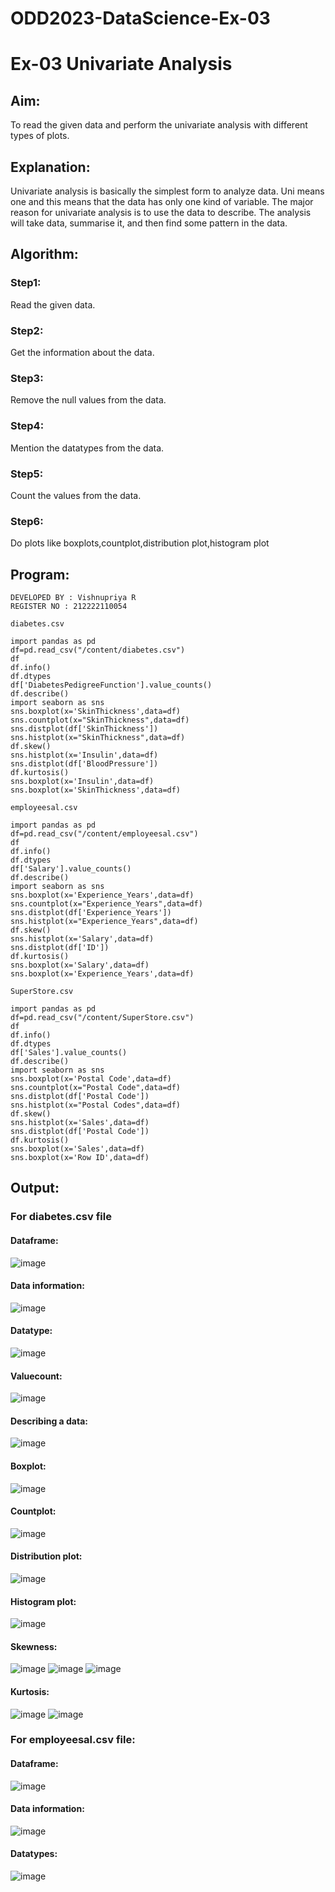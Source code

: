 # ODD2023-DataScience-Ex-03
# Ex-03 Univariate Analysis
## Aim:
To read the given data and perform the univariate analysis with different types of plots.
## Explanation:
Univariate analysis is basically the simplest form to analyze data. Uni means one and this means that the data has only one kind of variable. The major reason for univariate analysis is to use the data to describe. The analysis will take data, summarise it, and then find some pattern in the data.

## Algorithm:
### Step1:
Read the given data.

### Step2:
Get the information about the data.

### Step3:
Remove the null values from the data.

### Step4:
Mention the datatypes from the data.

### Step5:
Count the values from the data.

### Step6:
Do plots like boxplots,countplot,distribution plot,histogram plot

## Program:
```
DEVELOPED BY : Vishnupriya R
REGISTER NO : 212222110054

diabetes.csv

import pandas as pd
df=pd.read_csv("/content/diabetes.csv")
df
df.info()
df.dtypes
df['DiabetesPedigreeFunction'].value_counts()
df.describe()
import seaborn as sns
sns.boxplot(x='SkinThickness',data=df)
sns.countplot(x="SkinThickness",data=df)
sns.distplot(df['SkinThickness'])
sns.histplot(x="SkinThickness",data=df)
df.skew()
sns.histplot(x='Insulin',data=df)
sns.distplot(df['BloodPressure'])
df.kurtosis()
sns.boxplot(x='Insulin',data=df)
sns.boxplot(x='SkinThickness',data=df)

employeesal.csv

import pandas as pd
df=pd.read_csv("/content/employeesal.csv")
df
df.info()
df.dtypes
df['Salary'].value_counts()
df.describe()
import seaborn as sns
sns.boxplot(x='Experience_Years',data=df)
sns.countplot(x="Experience_Years",data=df)
sns.distplot(df['Experience_Years'])
sns.histplot(x="Experience_Years",data=df)
df.skew()
sns.histplot(x='Salary',data=df)
sns.distplot(df['ID'])
df.kurtosis()
sns.boxplot(x='Salary',data=df)
sns.boxplot(x='Experience_Years',data=df)

SuperStore.csv

import pandas as pd
df=pd.read_csv("/content/SuperStore.csv")
df
df.info()
df.dtypes
df['Sales'].value_counts()
df.describe()
import seaborn as sns
sns.boxplot(x='Postal Code',data=df)
sns.countplot(x="Postal Code",data=df)
sns.distplot(df['Postal Code'])
sns.histplot(x="Postal Codes",data=df)
df.skew()
sns.histplot(x='Sales',data=df)
sns.distplot(df['Postal Code'])
df.kurtosis()
sns.boxplot(x='Sales',data=df)
sns.boxplot(x='Row ID',data=df)
```

## Output:

### For diabetes.csv file

#### Dataframe:
![image](https://github.com/vishnupriyaramesh17/ODD2023-DataScience-Ex-03/assets/119393589/268273e4-7df3-4885-843c-5d2df65d7311)

#### Data information:
![image](https://github.com/vishnupriyaramesh17/ODD2023-DataScience-Ex-03/assets/119393589/14798c5e-cb1f-4ffd-b4af-e35127c2832a)

#### Datatype:
![image](https://github.com/vishnupriyaramesh17/ODD2023-DataScience-Ex-03/assets/119393589/c5bd0216-f540-4ca1-9860-9272cc6b6a03)

#### Valuecount:
![image](https://github.com/vishnupriyaramesh17/ODD2023-DataScience-Ex-03/assets/119393589/449bb012-2eb5-4b4b-a95f-f91f0d095478)

#### Describing a data:
![image](https://github.com/vishnupriyaramesh17/ODD2023-DataScience-Ex-03/assets/119393589/4eaa9988-5b63-4fa3-8966-fec7e96154ac)

#### Boxplot:
![image](https://github.com/vishnupriyaramesh17/ODD2023-DataScience-Ex-03/assets/119393589/d5fddeac-0993-4a9b-951b-fa67aa93dfbc)

#### Countplot:
![image](https://github.com/vishnupriyaramesh17/ODD2023-DataScience-Ex-03/assets/119393589/58f5a8de-51ad-4b7e-8870-1ee404472d0f)

#### Distribution plot:
![image](https://github.com/vishnupriyaramesh17/ODD2023-DataScience-Ex-03/assets/119393589/c2bbb2cd-dbb7-41ed-8cdb-6f44160df2b1)

#### Histogram plot:
![image](https://github.com/vishnupriyaramesh17/ODD2023-DataScience-Ex-03/assets/119393589/59672395-2fa3-4e68-8c7e-e8b9f16052e1)

#### Skewness:
![image](https://github.com/vishnupriyaramesh17/ODD2023-DataScience-Ex-03/assets/119393589/12613c07-461e-4ceb-9824-98ac0ec8f5fb)
![image](https://github.com/vishnupriyaramesh17/ODD2023-DataScience-Ex-03/assets/119393589/5d54ceb5-1b5e-4064-9641-caa266524a0c)
![image](https://github.com/vishnupriyaramesh17/ODD2023-DataScience-Ex-03/assets/119393589/33e03671-fd54-4260-b606-4e73bd147d11)

#### Kurtosis:
![image](https://github.com/vishnupriyaramesh17/ODD2023-DataScience-Ex-03/assets/119393589/df11cd71-52b1-4559-b915-4f93e3b2fcbb)
![image](https://github.com/vishnupriyaramesh17/ODD2023-DataScience-Ex-03/assets/119393589/dc538cc4-7d94-47c1-87ef-2ec5aadfe9c1)


### For employeesal.csv file:

#### Dataframe:
![image](https://github.com/vishnupriyaramesh17/ODD2023-DataScience-Ex-03/assets/119393589/4a6aa0a8-7d68-47e0-8c71-ab9385c93c63)

#### Data information:
![image](https://github.com/vishnupriyaramesh17/ODD2023-DataScience-Ex-03/assets/119393589/8ef5de03-883c-4272-bf9c-d9d63792927a)

#### Datatypes:
![image](https://github.com/vishnupriyaramesh17/ODD2023-DataScience-Ex-03/assets/119393589/ea64676e-4b63-4840-987f-8c65e2f88e7c)




























